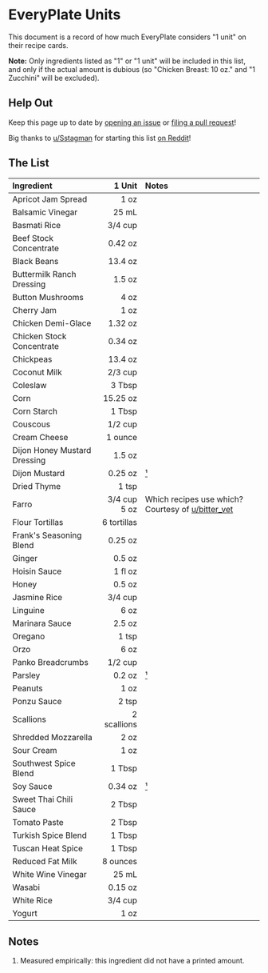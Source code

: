 # EveryPlate Units

This document is a record of how much EveryPlate considers "1 unit" on their recipe cards.

**Note:** Only ingredients listed as "1" or "1 unit" will be included in this list, and
only if the actual amount is dubious (so "Chicken Breast: 10 oz." and "1 Zucchini" will
be excluded).

## Help Out

Keep this page up to date by [opening an issue](https://github.com/eslindsey/everyplate/issues)
or [filing a pull request](https://github.com/eslindsey/everyplate/pulls)!

Big thanks to [u/Sstagman](https://www.reddit.com/user/Sstagman/) for starting this list
[on Reddit](https://www.reddit.com/r/everyplate/comments/et0ggm/1_unit/)!

## The List

| Ingredient | 1 Unit | Notes |
|:-----------|-------:|:------|
| Apricot Jam Spread | 1 oz |
| Balsamic Vinegar | 25 mL |
| Basmati Rice | 3/4 cup |
| Beef Stock Concentrate | 0.42 oz |
| Black Beans | 13.4 oz |
| Buttermilk Ranch Dressing | 1.5 oz |
| Button Mushrooms | 4 oz |
| Cherry Jam | 1 oz |
| Chicken Demi-Glace | 1.32 oz |
| Chicken Stock Concentrate | 0.34 oz |
| Chickpeas | 13.4 oz |
| Coconut Milk | 2/3 cup |
| Coleslaw | 3 Tbsp |
| Corn | 15.25 oz |
| Corn Starch | 1 Tbsp |
| Couscous | 1/2 cup |
| Cream Cheese | 1 ounce |
| Dijon Honey Mustard Dressing | 1.5 oz |
| Dijon Mustard | 0.25 oz | [¹](#notes) |
| Dried Thyme | 1 tsp |
| Farro | 3/4 cup<br/>5 oz | Which recipes use which? Courtesy of [u/bitter_vet](https://www.reddit.com/user/bitter_vet/) |
| Flour Tortillas | 6 tortillas |
| Frank's Seasoning Blend | 0.25 oz |
| Ginger | 0.5 oz |
| Hoisin Sauce | 1 fl oz |
| Honey | 0.5 oz |
| Jasmine Rice | 3/4 cup |
| Linguine | 6 oz |
| Marinara Sauce | 2.5 oz |
| Oregano | 1 tsp |
| Orzo | 6 oz |
| Panko Breadcrumbs | 1/2 cup |
| Parsley | 0.2 oz | [¹](#notes) |
| Peanuts | 1 oz |
| Ponzu Sauce | 2 tsp |
| Scallions | 2 scallions |
| Shredded Mozzarella | 2 oz |
| Sour Cream | 1 oz |
| Southwest Spice Blend | 1 Tbsp |
| Soy Sauce | 0.34 oz | [¹](#notes) |
| Sweet Thai Chili Sauce | 2 Tbsp |
| Tomato Paste | 2 Tbsp |
| Turkish Spice Blend | 1 Tbsp |
| Tuscan Heat Spice | 1 Tbsp |
| Reduced Fat Milk | 8 ounces |
| White Wine Vinegar | 25 mL |
| Wasabi | 0.15 oz |
| White Rice | 3/4 cup |
| Yogurt | 1 oz |

## Notes

1. Measured empirically: this ingredient did not have a printed amount.
